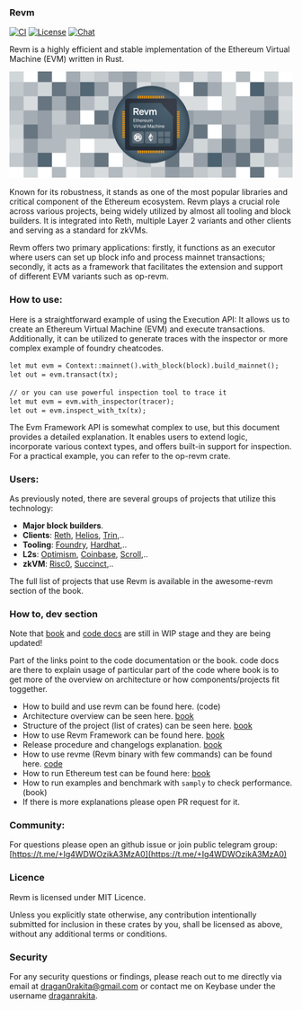### Revm

[![CI](https://github.com/bluealloy/revm/actions/workflows/ci.yml/badge.svg)][gh-ci]
[![License](https://img.shields.io/badge/License-MIT-orange.svg)][mit-license]
[![Chat][tg-badge]][tg-url]

Revm is a highly efficient and stable implementation of the Ethereum Virtual Machine (EVM) written in Rust.

![banner](https://raw.githubusercontent.com/bluealloy/revm/refs/heads/main/assets/logo/revm-banner.png)

[mit-license]: https://opensource.org/license/mit/
[gh-ci]: https://github.com/bluealloy/revm/actions/workflows/ci.yml
[tg-url]: https://t.me/+Ig4WDWOzikA3MzA0
[tg-badge]: https://img.shields.io/badge/chat-telegram-blue

Known for its robustness, it stands as one of the most popular libraries and critical component of the Ethereum ecosystem. Revm plays a crucial role across various projects, being widely utilized by almost all tooling and block builders. It is integrated into Reth, multiple Layer 2 variants and other clients and serving as a standard for zkVMs.

Revm offers two primary applications: firstly, it functions as an executor where users can set up block info and process mainnet transactions; secondly, it acts as a framework that facilitates the extension and support of different EVM variants such as op-revm.

### How to use:

Here is a straightforward example of using the Execution API: It allows us to create an Ethereum Virtual Machine (EVM) and execute transactions. Additionally, it can be utilized to generate traces with the inspector or more complex example of foundry cheatcodes.

```rust,ignore
let mut evm = Context::mainnet().with_block(block).build_mainnet();
let out = evm.transact(tx);

// or you can use powerful inspection tool to trace it
let mut evm = evm.with_inspector(tracer);
let out = evm.inspect_with_tx(tx);
```

The Evm Framework API is somewhat complex to use, but this document provides a detailed explanation. It enables users to extend logic, incorporate various context types, and offers built-in support for inspection. For a practical example, you can refer to the op-revm crate.

### Users:

As previously noted, there are several groups of projects that utilize this technology:

* **Major block builders**.
* **Clients**: [Reth](https://github.com/paradigmxyz/reth), [Helios](https://github.com/a16z/helios), [Trin](https://github.com/ethereum/trin),..
* **Tooling**: [Foundry](https://github.com/foundry-rs/foundry/), [Hardhat](https://github.com/NomicFoundation/hardhat),..
* **L2s**: [Optimism](https://github.com/bluealloy/revm/tree/main/crates/optimism), [Coinbase](https://www.base.org/), [Scroll](https://github.com/scroll-tech/revm),..
* **zkVM**: [Risc0](https://github.com/risc0/risc0-ethereum), [Succinct](https://github.com/succinctlabs/rsp),..

The full list of projects that use Revm is available in the awesome-revm section of the book.

### How to, dev section

Note that [book](https://bluealloy.github.io/revm/) and [code docs](https://docs.rs/revm/20.0.0-alpha.1/revm/index.html) are still in WIP stage and they are being updated!

Part of the links point to the code documentation or the book. code docs are there to explain usage of particular part of the code where book is to get more of the overview on architecture or how components/projects fit toggether.

* How to build and use revm can be found here. (code)
* Architecture overview can be seen here. [book](https://bluealloy.github.io/revm/architecture.html)
* Structure of the project (list of crates) can be seen here. [book](https://bluealloy.github.io/revm/architecture/crates.html)
* How to use Revm Framework can be found here. [book](https://bluealloy.github.io/revm/framework.html)
* Release procedure and changelogs explanation. [book](https://bluealloy.github.io/revm/release_procedure.html)
* How to use revme (Revm binary with few commands) can be found here. [code](https://github.com/bluealloy/revm/tree/main/bins/revme)
* How to run Ethereum test can be found here: [book](https://bluealloy.github.io/revm/dev.html#running-eth-tests)
* How to run examples and benchmark with `samply` to check performance. (book)
* If there is more explanations please open PR request for it.

### Community:
For questions please open an github issue or join public telegram group: [https://t.me/+Ig4WDWOzikA3MzA0](https://t.me/+Ig4WDWOzikA3MzA0)

### Licence
Revm is licensed under MIT Licence.

Unless you explicitly state otherwise, any contribution intentionally submitted for inclusion in these crates by you, shall be licensed as above, without any additional terms or conditions.

### Security

For any security questions or findings, please reach out to me directly via email at dragan0rakita@gmail.com or contact me on Keybase under the username [draganrakita](https://keybase.io/draganrakita/).